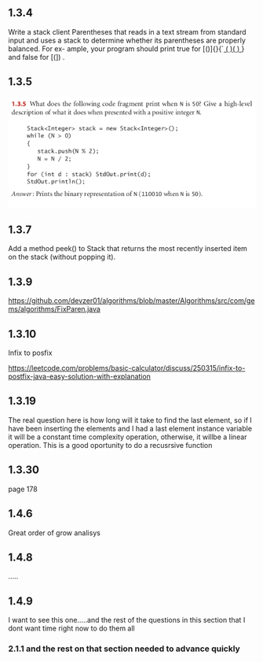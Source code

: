 ## 1.3.4

Write a stack client Parentheses that reads in a text stream from standard input
and uses a stack to determine whether its parentheses are properly balanced. For ex-
ample, your program should print true for [()]{}{`[ ( )( ) ]()} and false for [(]) .

## 1.3.5

![Image](img/1_3_5.png "cd command image")

## 1.3.7

Add a method peek() to Stack that returns the most recently inserted item on
the stack (without popping it).

## 1.3.9

https://github.com/devzer01/algorithms/blob/master/Algorithms/src/com/gems/algorithms/FixParen.java

## 1.3.10

Infix to posfix

https://leetcode.com/problems/basic-calculator/discuss/250315/infix-to-postfix-java-easy-solution-with-explanation

## 1.3.19

The real question here is how long will it take to find the last element, so if I have been inserting the elements and I had a last element instance variable it will be a constant time complexity operation, otherwise, it willbe a linear operation. This is a good oportunity to do a recusrsive function

## 1.3.30

page 178

## 1.4.6 

Great order of grow analisys


## 1.4.8

.....

## 1.4.9

I want to see this one.....and the rest of the questions in this section that I dont want time right now to do them all

### 2.1.1 and the rest on that section needed to advance quickly



